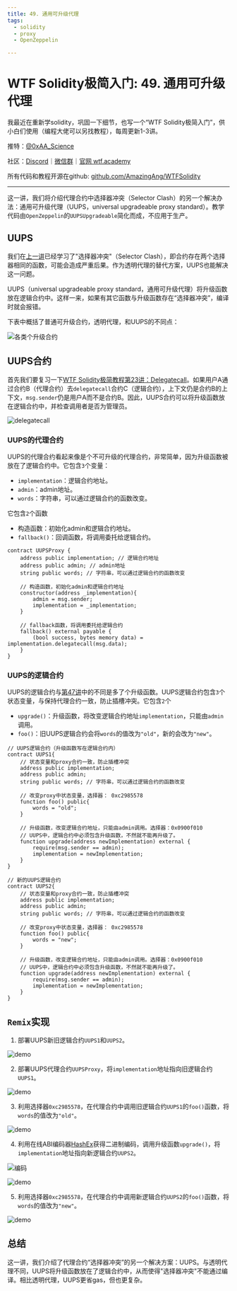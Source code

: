 ```yaml
---
title: 49. 通用可升级代理
tags:
  - solidity
  - proxy
  - OpenZeppelin

---
```


# WTF Solidity极简入门: 49. 通用可升级代理

我最近在重新学solidity，巩固一下细节，也写一个“WTF Solidity极简入门”，供小白们使用（编程大佬可以另找教程），每周更新1-3讲。

推特：[@0xAA_Science](https://twitter.com/0xAA_Science)

社区：[Discord](https://discord.gg/5akcruXrsk)｜[微信群](https://docs.google.com/forms/d/e/1FAIpQLSe4KGT8Sh6sJ7hedQRuIYirOoZK_85miz3dw7vA1-YjodgJ-A/viewform?usp=sf_link)｜[官网 wtf.academy](https://wtf.academy)

所有代码和教程开源在github: [github.com/AmazingAng/WTFSolidity](https://github.com/AmazingAng/WTFSolidity)

-----

这一讲，我们将介绍代理合约中选择器冲突（Selector Clash）的另一个解决办法：通用可升级代理（UUPS，universal upgradeable proxy standard）。教学代码由`OpenZeppelin`的`UUPSUpgradeable`简化而成，不应用于生产。

## UUPS

我们在[上一讲](https://github.com/AmazingAng/WTFSolidity/blob/main/48_TransparentProxy/readme.md)已经学习了"选择器冲突"（Selector Clash），即合约存在两个选择器相同的函数，可能会造成严重后果。作为透明代理的替代方案，UUPS也能解决这一问题。

UUPS（universal upgradeable proxy standard，通用可升级代理）将升级函数放在逻辑合约中。这样一来，如果有其它函数与升级函数存在“选择器冲突”，编译时就会报错。

下表中概括了普通可升级合约，透明代理，和UUPS的不同点：

![各类个升级合约](./img/49-1.png)

## UUPS合约

首先我们要复习一下[WTF Solidity极简教程第23讲：Delegatecall](https://github.com/AmazingAng/WTFSolidity/blob/main/23_Delegatecall/readme.md)。如果用户A通过合约B（代理合约）去`delegatecall`合约C（逻辑合约），上下文仍是合约B的上下文，`msg.sender`仍是用户A而不是合约B。因此，UUPS合约可以将升级函数放在逻辑合约中，并检查调用者是否为管理员。

![delegatecall](./img/49-2.png)

### UUPS的代理合约

UUPS的代理合约看起来像是个不可升级的代理合约，非常简单，因为升级函数被放在了逻辑合约中。它包含`3`个变量：
- `implementation`：逻辑合约地址。
- `admin`：admin地址。
- `words`：字符串，可以通过逻辑合约的函数改变。

它包含`2`个函数

- 构造函数：初始化admin和逻辑合约地址。
- `fallback()`：回调函数，将调用委托给逻辑合约。

```solidity
contract UUPSProxy {
    address public implementation; // 逻辑合约地址
    address public admin; // admin地址
    string public words; // 字符串，可以通过逻辑合约的函数改变

    // 构造函数，初始化admin和逻辑合约地址
    constructor(address _implementation){
        admin = msg.sender;
        implementation = _implementation;
    }

    // fallback函数，将调用委托给逻辑合约
    fallback() external payable {
        (bool success, bytes memory data) = implementation.delegatecall(msg.data);
    }
}
```

### UUPS的逻辑合约

UUPS的逻辑合约与[第47讲](https://github.com/AmazingAng/WTFSolidity/blob/main/47_Upgrade/readme.md)中的不同是多了个升级函数。UUPS逻辑合约包含`3`个状态变量，与保持代理合约一致，防止插槽冲突。它包含`2`个
- `upgrade()`：升级函数，将改变逻辑合约地址`implementation`，只能由`admin`调用。
- `foo()`：旧UUPS逻辑合约会将`words`的值改为`"old"`，新的会改为`"new"`。

```solidity
// UUPS逻辑合约（升级函数写在逻辑合约内）
contract UUPS1{
    // 状态变量和proxy合约一致，防止插槽冲突
    address public implementation; 
    address public admin; 
    string public words; // 字符串，可以通过逻辑合约的函数改变

    // 改变proxy中状态变量，选择器： 0xc2985578
    function foo() public{
        words = "old";
    }

    // 升级函数，改变逻辑合约地址，只能由admin调用。选择器：0x0900f010
    // UUPS中，逻辑合约中必须包含升级函数，不然就不能再升级了。
    function upgrade(address newImplementation) external {
        require(msg.sender == admin);
        implementation = newImplementation;
    }
}

// 新的UUPS逻辑合约
contract UUPS2{
    // 状态变量和proxy合约一致，防止插槽冲突
    address public implementation; 
    address public admin; 
    string public words; // 字符串，可以通过逻辑合约的函数改变

    // 改变proxy中状态变量，选择器： 0xc2985578
    function foo() public{
        words = "new";
    }

    // 升级函数，改变逻辑合约地址，只能由admin调用。选择器：0x0900f010
    // UUPS中，逻辑合约中必须包含升级函数，不然就不能再升级了。
    function upgrade(address newImplementation) external {
        require(msg.sender == admin);
        implementation = newImplementation;
    }
}
```

## `Remix`实现

1. 部署UUPS新旧逻辑合约`UUPS1`和`UUPS2`。

![demo](./img/49-3.jpg)

2. 部署UUPS代理合约`UUPSProxy`，将`implementation`地址指向旧逻辑合约`UUPS1`。

![demo](./img/49-4.jpg)

3. 利用选择器`0xc2985578`，在代理合约中调用旧逻辑合约`UUPS1`的`foo()`函数，将`words`的值改为`"old"`。

![demo](./img/49-5.jpg)

4. 利用在线ABI编码器[HashEx](https://abi.hashex.org/)获得二进制编码，调用升级函数`upgrade()`，将`implementation`地址指向新逻辑合约`UUPS2`。

![编码](./img/49-3.png)

![demo](./img/49-6.jpg)

5. 利用选择器`0xc2985578`，在代理合约中调用新逻辑合约`UUPS2`的`foo()`函数，将`words`的值改为`"new"`。

![demo](./img/49-7.jpg)

## 总结

这一讲，我们介绍了代理合约“选择器冲突”的另一个解决方案：UUPS。与透明代理不同，UUPS将升级函数放在了逻辑合约中，从而使得"选择器冲突"不能通过编译。相比透明代理，UUPS更省gas，但也更复杂。
